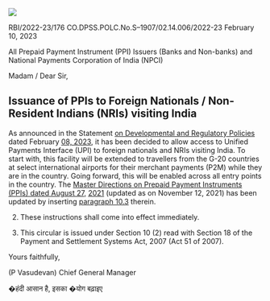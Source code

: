 ![](_page_0_Picture_2.jpeg)

RBI/2022-23/176 CO.DPSS.POLC.No.S–1907/02.14.006/2022-23 February 10, 2023

All Prepaid Payment Instrument (PPI) Issuers (Banks and Non-banks) and National Payments Corporation of India (NPCI)

Madam / Dear Sir,

## **Issuance of PPIs to Foreign Nationals / Non-Resident Indians (NRIs) visiting India**

As announced in the Statement [on Developmental and Regulatory Policies](https://www.rbi.org.in/Scripts/BS_PressReleaseDisplay.aspx?prid=55179) dated February [08, 2023,](https://www.rbi.org.in/Scripts/BS_PressReleaseDisplay.aspx?prid=55179) it has been decided to allow access to Unified Payments Interface (UPI) to foreign nationals and NRIs visiting India. To start with, this facility will be extended to travellers from the G-20 countries at select international airports for their merchant payments (P2M) while they are in the country. Going forward, this will be enabled across all entry points in the country. The [Master Directions on Prepaid Payment Instruments \(PPIs\) dated August 27,](https://www.rbi.org.in/Scripts/BS_ViewMasDirections.aspx?id=12156)  [2021](https://www.rbi.org.in/Scripts/BS_ViewMasDirections.aspx?id=12156) (updated as on November 12, 2021) has been updated by inserting [paragraph 10.3](https://www.rbi.org.in/Scripts/BS_ViewMasDirections.aspx?id=12156#PARA103) therein.

2. These instructions shall come into effect immediately.

3. This circular is issued under Section 10 (2) read with Section 18 of the Payment and Settlement Systems Act, 2007 (Act 51 of 2007).

Yours faithfully,

(P Vasudevan) Chief General Manager

�हंदी आसान है, इसका �योग बढ़ाइए